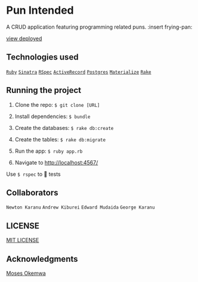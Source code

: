 # Pun Intended

A CRUD application featuring programming related puns. :insert frying-pan:

[view deployed](https://mspun.herokuapp.com/)

## Technologies used

[`Ruby`](https://www.ruby-lang.org/en/) [`Sinatra`](http://www.sinatrarb.com/) [`RSpec`](http://rspec.info/) [`ActiveRecord`](http://guides.rubyonrails.org/active_record_basics.html) [`Postgres`](https://www.postgresql.org/) [`Materialize`](http://materializecss.com/) [`Rake`](https://github.com/ruby/rake)

## Running the project

1. Clone the repo: `$ git clone [URL]`

2. Install dependencies: `$ bundle`

3. Create the databases: `$ rake db:create`

4. Create the tables: `$ rake db:migrate`

5. Run the app: `$ ruby app.rb`

6. Navigate to [http://localhost:4567/](http://localhost:4567/)

Use `$ rspec` to :running: tests

## Collaborators

`Newton Karanu` `Andrew Kiburei` `Edward Mudaida` `George Karanu`

## LICENSE

[MIT LICENSE](https://github.com/EdwardMudaida/Pun-Intended/blob/master/LICENSE)

## Acknowledgments

[Moses Okemwa](https://github.com/mussaimo)